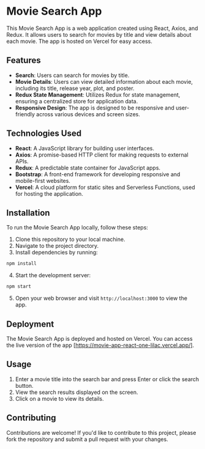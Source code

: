 # Movie Search App

This Movie Search App is a web application created using React, Axios, and Redux. It allows users to search for movies by title and view details about each movie. The app is hosted on Vercel for easy access.

## Features

- **Search**: Users can search for movies by title.
- **Movie Details**: Users can view detailed information about each movie, including its title, release year, plot, and poster.
- **Redux State Management**: Utilizes Redux for state management, ensuring a centralized store for application data.
- **Responsive Design**: The app is designed to be responsive and user-friendly across various devices and screen sizes.

## Technologies Used

- **React**: A JavaScript library for building user interfaces.
- **Axios**: A promise-based HTTP client for making requests to external APIs.
- **Redux**: A predictable state container for JavaScript apps.
- **Bootstrap**: A front-end framework for developing responsive and mobile-first websites.
- **Vercel**: A cloud platform for static sites and Serverless Functions, used for hosting the application.

## Installation

To run the Movie Search App locally, follow these steps:

1. Clone this repository to your local machine.
2. Navigate to the project directory.
3. Install dependencies by running:

```bash
npm install
```

4. Start the development server:

```bash
npm start
```

5. Open your web browser and visit `http://localhost:3000` to view the app.

## Deployment

The Movie Search App is deployed and hosted on Vercel. You can access the live version of the app [https://movie-app-react-one-lilac.vercel.app/].

## Usage

1. Enter a movie title into the search bar and press Enter or click the search button.
2. View the search results displayed on the screen.
3. Click on a movie to view its details.

## Contributing

Contributions are welcome! If you'd like to contribute to this project, please fork the repository and submit a pull request with your changes.

